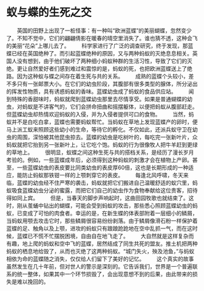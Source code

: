 # 蚁与蝶的生死之交
　　英国的田野上出现了一桩怪事：有一种叫“欧洲蓝蝶”的美丽蝴蝶，忽然变少了。不知不觉中，它们的翩翩倩影在暖春的晴空里消失了。谁也猜不透，这种会飞的美丽“花朵”上哪儿去了。 
　　科学家进行了广泛的调查研究，终于发现，那蓝蝶已经在英国绝种了。而引起蓝蝶绝种的原因，又与两种蚂蚁的灭绝息息相关。英国人没有想到，由于他们破坏了两种细小蚂蚁种群的生活习性，导致了它们的灭绝。更让自然爱好者们感到难过和震惊的是，蚂蚁的死，也把欧洲蓝蝶送上了绝路。因为这种蚁与蝶之间存在着生死与共的关系。 
　　成熟的蓝蝶个头较小，差不多只有一张邮票大小。在它们的幼虫阶段，其腹部有很多类型的腺体，所分泌出的挥发性物质，具有诱惑蚂蚁的香味。蓝蝶幼虫成了蚂蚁的食品供应站。 
　　闻到特殊的香甜味时，蚂蚁就爬到蓝蝶幼虫那里去尽情享受。如果是普通蝴蝶的幼虫，对蚂蚁是不讲客气的，它们会拼命扭曲和摇摆躯体，以便把蚂蚁从腹部赶走。但蓝蝶幼虫却热情欢迎蚂蚁的入侵，并为入侵者提供可口的食物。 
　　当然，蚂蚁并不是白吃白拿，蓝蝶也需要蚂蚁帮忙。当蚂蚁在草地上发现蓝蝶产的卵时，便马上派工蚁来照顾这些幼小的生命，等待它的孵化。不仅如此，还派兵蚁守卫在幼虫的周围，深怕被其他昆虫掠去。蓝蝶的幼虫是吃树叶的，每吃完一张新叶片，众蚂蚁就把它抬到另一张新叶上，让它吃个饱。蚂蚁的行为很像牧人把牛羊赶到更绿的草地上。 
　　很明显，蚁蝶之间这种生死与共的搭档关系，是经历了漫长岁月考验的。例如，一些蓝蝶成年后，必须得到这种蚂蚁的刺激才会在植物上产卵。甚至，一些蓝蝶幼虫的表皮要比同类幼虫的表皮厚60倍，这也是长期形成的一种适应，能防止蚂蚁那铁钳一样的上颚刺穿它的表皮。 
　　每逢北风呼啸，冬天来临，蓝蝶的幼虫经不住严寒的袭击，蚂蚁就把它们搬进自己温暖舒适的蚁穴里，蚂蚁吸食蓝蝶幼虫分泌的蜜露，而把它们自己的幼虫作为食物奉献给这位贵客，招待得如同上宾。 
　　但是，当春天的脚步声响起时，这曲田园牧歌也就结束了。这时，刚从茧蛹中钻出的蝴蝶，可能会受到蚂蚁的攻击，那些悉心照顾蓝蝶幼虫的蚂蚁，已变成了可怕的肉食者。幸运的是，在新生蝶的体表部附着一层细小的鳞屑，当蚂蚁用颚去攻击它时，那些鳞屑很容易纷纷剥落。由于鳞屑像滑石粉一样保护着蓝蝶的足、触角以及上颚，进攻的蚂蚁只有踉踉跄跄地在空中乱抓一气，而在这时候，蓝蝶已不慌不忙摆脱困境，自由自在地飞走了。 
　　大自然就是这样复杂而有趣，地上爬的蚂蚁和空中飞的蓝蝶，居然结成了同生共死的盟友。推土机把两种蚂蚁的栖息地给毁了，从而也灭绝了这两种蚂蚁。“城门失火，殃及池鱼，”与蚂蚁相依为命的蓝蝶随之消失，仅仅给人们留下了美好的记忆。 
　　这个真实的故事虽然发生在几十年前，但对世人的警示是深刻的。它告诉我们，世界是一个普遍联系的统一整体，如果其中一个环节损毁了，会出现意想不到的后果，由此带来的损失是难以挽回的。
 